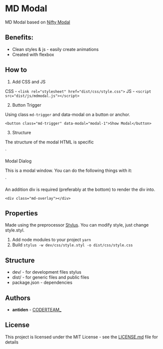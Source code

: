# MD Modal

MD Modal based on [Nifty Modal](https://tympanus.net/codrops/2013/06/25/nifty-modal-window-effects/)

## Benefits:

* Clean styles & js - easily create animations
* Created with flexbox

## How to

1. Add CSS and JS

CSS - `<link rel="stylesheet" href="dist/css/style.css">`
JS - `<script src="dist/js/mdmodal.js"></script>`

2. Button Trigger

Using class `md-trigger` and data-modal on a button or anchor.

`<button class="md-trigger" data-modal="modal-1">Show Modal</button>`

3. Structure

The structure of the modal HTML is specific

`<div class="md-modal md-fade" id="modal-1">
    <div class="md-content">
        <div class="md-close"><span></span><span></span></div>
        <div class="md-title">Modal Dialog</div>
        <div class="md-body">
            <p>This is a modal window. You can do the following things with it:</p>
        </div>
    </div>
</div>`

An addition div is required (preferably at the bottom) to render the div into.

`<div class="md-overlay"></div>`

## Properties

Made using the preprocessor [Stylus](http://stylus-lang.com/). You can modify style, just change style.styl.

1. Add node modules to your project `yarn`
2. Build `stylus -w dev/css/style.styl -o dist/css/style.css`

## Structure

* dev/ - for development files stylus
* dist/ - for generic files and public files
* package.json - dependencies

## Authors

* **antiden** - [CODERTEAM_](https://coderteam.ru)

## License

This project is licensed under the MIT License - see the [LICENSE.md](https://rem.mit-license.org/) file for details
